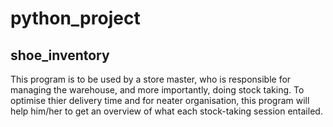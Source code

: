 # python_project

## shoe_inventory
This program is to be used by a store
master, who is responsible for managing the warehouse, and more
importantly, doing stock taking. To optimise thier delivery time and for neater
organisation, this program will help him/her to get an overview
of what each stock-taking session entailed.
